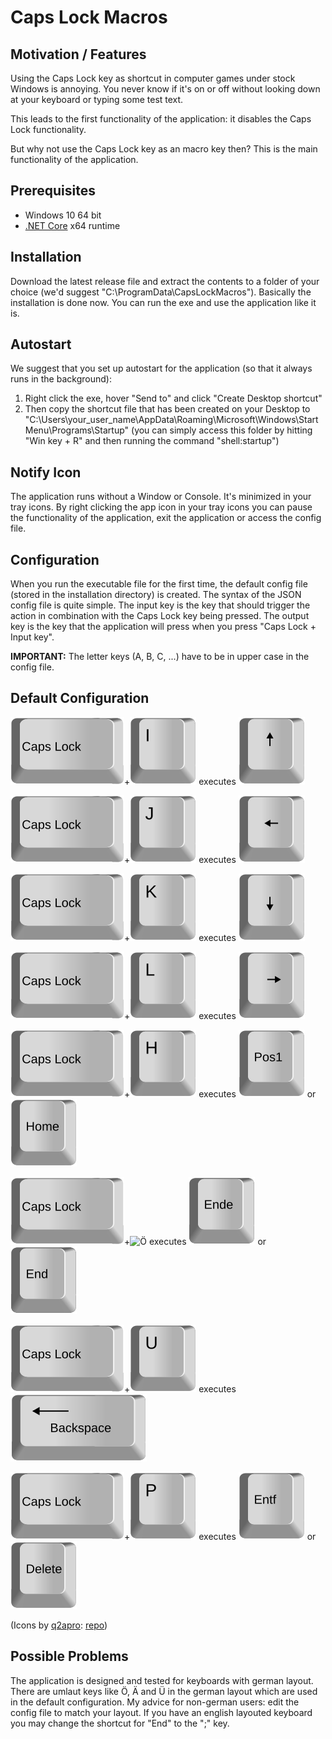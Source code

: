 # Caps Lock Macros
## Motivation / Features
Using the Caps Lock key as shortcut in computer games under stock Windows is annoying. You never know if it's on or off without looking down at your keyboard or typing some test text.

This leads to the first functionality of the application: it disables the Caps Lock functionality.

But why not use the Caps Lock key as an macro key then? This is the main functionality of the application.

## Prerequisites

- Windows 10 64 bit
- [.NET Core](https://dotnet.microsoft.com/download) x64 runtime

## Installation

Download the latest release file and extract the contents to a folder of your choice (we'd suggest "C:\ProgramData\CapsLockMacros"). Basically the installation is done now. You can run the exe and use the application like it is.

## Autostart

We suggest that you set up autostart for the application (so that it always runs in the background):

1. Right click the exe, hover "Send to" and click "Create Desktop shortcut"
2. Then copy the shortcut file that has been created on your Desktop to "C:\Users\your_user_name\AppData\Roaming\Microsoft\Windows\Start Menu\Programs\Startup" (you can simply access this folder by hitting "Win key + R" and then running the command "shell:startup")

## Notify Icon

The application runs without a Window or Console. It's minimized in your tray icons. By right clicking the app icon in your tray icons you can pause the functionality of the application, exit the application or access the config file.

## Configuration

When you run the executable file for the first time, the default config file (stored in the installation directory) is created. The syntax of the JSON config file is quite simple. The input key is the key that should trigger the action in combination with the Caps Lock key being pressed. The output key is the key that the application will press when you press "Caps Lock + Input key".

**IMPORTANT:** The letter keys (A, B, C, ...) have to be in upper case in the config file.

## Default Configuration

![capslock](single-keys-blank/capslock.svg)+![I](single-keys-blank/i.svg)	executes	![Up](single-keys-blank/cursor-up.svg)

![capslock](single-keys-blank/capslock.svg)+![J](single-keys-blank/J.svg)	executes	![Left](single-keys-blank/cursor-left.svg)

![capslock](single-keys-blank/capslock.svg)+![K](single-keys-blank/K.svg)	executes	![Down](single-keys-blank/cursor-down.svg)

![capslock](single-keys-blank/capslock.svg)+![L](single-keys-blank/l.svg)	executes	![Right](single-keys-blank/cursor-right.svg)

![capslock](single-keys-blank/capslock.svg)+![H](single-keys-blank/h.svg)	executes	![Pos1](single-keys-blank/pos1.svg) or ![Pos1](single-keys-blank/Home.svg)

![capslock](single-keys-blank/capslock.svg)+![Ö](single-keys-blank/ö.svg)	executes	![Ende](single-keys-blank/ende.svg) or ![End](single-keys-blank/end.svg) 

![capslock](single-keys-blank/capslock.svg)+![U](single-keys-blank/u.svg)	executes	![Backspace](single-keys-blank/backspace.svg)

![capslock](single-keys-blank/capslock.svg)+![P](single-keys-blank/p.svg)	executes	![Entf](single-keys-blank/entf.svg) or ![Delete](single-keys-blank/delete.svg)


(Icons by [q2apro](https://github.com/q2apro): [repo](https://github.com/q2apro/keyboard-keys-speedflips))

## Possible Problems

The application is designed and tested for keyboards with german layout. There are umlaut keys like Ö, Ä and Ü in the german layout which are used in the default configuration. My advice for non-german users: edit the config file to match your layout. If you have an english layouted keyboard you may change the shortcut for "End" to the ";" key. 